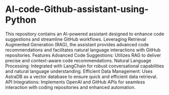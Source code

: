 # AI-code-Github-assistant-using-Python
This repository contains an AI-powered assistant designed to enhance code suggestions and streamline GitHub workflows. Leveraging Retrieval Augmented Generation (RAG), the assistant provides advanced code recommendations and facilitates natural language interactions with GitHub repositories.
Features
Advanced Code Suggestions: Utilizes RAG to deliver precise and context-aware code recommendations.
Natural Language Processing: Integrated with LangChain for robust conversational capabilities and natural language understanding.
Efficient Data Management: Uses AstraDB as a vector database to ensure quick and efficient data retrieval.
API Integrations: Implements OpenAI and GitHub APIs for seamless interaction with coding repositories and enhanced automation.
